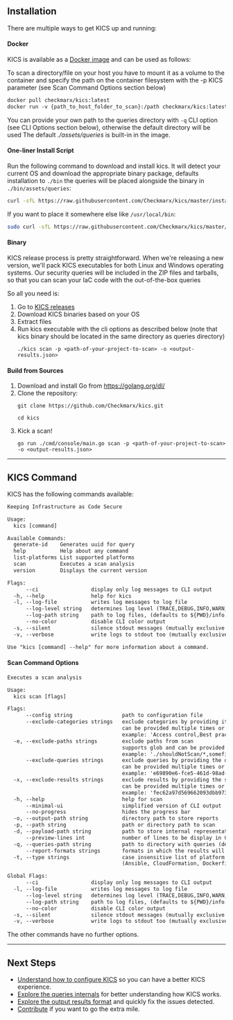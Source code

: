 ## Installation

There are multiple ways to get KICS up and running:

#### Docker

KICS is available as a <a href="https://hub.docker.com/r/checkmarx/kics" target="_blank">Docker image</a> and can be used as follows:

To scan a directory/file on your host you have to mount it as a volume to the container and specify the path on the container filesystem with the -p KICS parameter (see Scan Command Options section below)

```txt
docker pull checkmarx/kics:latest
docker run -v {​​​​path_to_host_folder_to_scan}​​​​:/path checkmarx/kics:latest scan -p "/path" -o "/path/results.json"
```

You can provide your own path to the queries directory with `-q` CLI option (see CLI Options section below), otherwise the default directory will be used The default *./assets/queries* is built-in in the image.

#### One-liner Install Script

Run the following command to download and install kics. It will detect your current OS and download the appropriate binary package, defaults installation to `./bin` the queries will be placed alongside the binary in `./bin/assets/queries`:

```sh
curl -sfL https://raw.githubusercontent.com/Checkmarx/kics/master/install.sh | bash
```

If you want to place it somewhere else like `/usr/local/bin`:

```sh
sudo curl -sfL https://raw.githubusercontent.com/Checkmarx/kics/master/install.sh | bash -s -- -b /usr/local/bin
```

#### Binary

KICS release process is pretty straightforward.
When we're releasing a new version, we'll pack KICS executables for both Linux and Windows operating systems.
Our security queries will be included in the ZIP files and tarballs, so that you can scan your IaC code with the out-of-the-box queries

So all you need is:

1. Go to <a href="https://github.com/Checkmarx/kics/releases/latest" target="_blank">KICS releases</a>
1. Download KICS binaries based on your OS
1. Extract files
1. Run kics executable with the cli options as described below (note that kics binary should be located in the same directory as queries directory)
   ```
   ./kics scan -p <path-of-your-project-to-scan> -o <output-results.json>
   ```

#### Build from Sources

1. Download and install Go from <a href="https://golang.org/dl/" target="_blank">https://golang.org/dl/</a>
1. Clone the repository:
   ```
   git clone https://github.com/Checkmarx/kics.git
   ```
   ```
   cd kics
   ```
1. Kick a scan!
   ```
   go run ./cmd/console/main.go scan -p <path-of-your-project-to-scan> -o <output-results.json>
   ```

---

## KICS Command

KICS has the following commands available:

```txt
Keeping Infrastructure as Code Secure

Usage:
  kics [command]

Available Commands:
  generate-id    Generates uuid for query
  help           Help about any command
  list-platforms List supported platforms
  scan           Executes a scan analysis
  version        Displays the current version

Flags:
      --ci                 display only log messages to CLI output
  -h, --help               help for kics
  -l, --log-file           writes log messages to log file
      --log-level string   determines log level (TRACE,DEBUG,INFO,WARN,ERROR,FATAL) (default "INFO")
      --log-path string    path to log files, (defaults to ${PWD}/info.log)
      --no-color           disable CLI color output
  -s, --silent             silence stdout messages (mutually exclusive with verbose)
  -v, --verbose            write logs to stdout too (mutually exclusive with silent)

Use "kics [command] --help" for more information about a command.
```

#### Scan Command Options

```txt
Executes a scan analysis

Usage:
  kics scan [flags]

Flags:
      --config string                path to configuration file
      --exclude-categories strings   exclude categories by providing its name
                                     can be provided multiple times or as a comma separated string
                                     example: 'Access control,Best practices'
  -e, --exclude-paths strings        exclude paths from scan
                                     supports glob and can be provided multiple times or as a quoted comma separated string
                                     example: './shouldNotScan/*,somefile.txt'
      --exclude-queries strings      exclude queries by providing the query ID
                                     can be provided multiple times or as a comma separated string
                                     example: 'e69890e6-fce5-461d-98ad-cb98318dfc96,4728cd65-a20c-49da-8b31-9c08b423e4db'
  -x, --exclude-results strings      exclude results by providing the similarity ID of a result
                                     can be provided multiple times or as a comma separated string
                                     example: 'fec62a97d569662093dbb9739360942f...,31263s5696620s93dbb973d9360942fc2a...'
  -h, --help                         help for scan
      --minimal-ui                   simplified version of CLI output
      --no-progress                  hides the progress bar
  -o, --output-path string           directory path to store reports
  -p, --path string                  path or directory path to scan
  -d, --payload-path string          path to store internal representation JSON file
      --preview-lines int            number of lines to be display in CLI results (min: 1, max: 30) (default 3)
  -q, --queries-path string          path to directory with queries (default "./assets/queries")
      --report-formats strings       formats in which the results will be exported (json, sarif, html)
  -t, --type strings                 case insensitive list of platform types to scan
                                     (Ansible, CloudFormation, Dockerfile, Kubernetes, Terraform)

Global Flags:
      --ci                 display only log messages to CLI output
  -l, --log-file           writes log messages to log file
      --log-level string   determines log level (TRACE,DEBUG,INFO,WARN,ERROR,FATAL) (default "INFO")
      --log-path string    path to log files, (defaults to ${PWD}/info.log)
      --no-color           disable CLI color output
  -s, --silent             silence stdout messages (mutually exclusive with verbose)
  -v, --verbose            write logs to stdout too (mutually exclusive with silent)
```

The other commands have no further options.

---

## Next Steps
- [Understand how to configure KICS](configuration-file.md) so you can have a better KICS experience.
- [Explore the queries internals](queries.md) for better understanding how KICS works.
- [Explore the output results format](results.md) and quickly fix the issues detected.
- [Contribute](CONTRIBUTING.md) if you want to go the extra mile.

